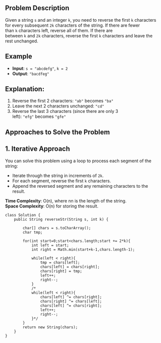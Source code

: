 ## Problem Description

Given a string `s` and an integer `k`, you need to reverse the first `k` characters for every subsequent `2k` characters of the string. If there are fewer than `k` characters left, reverse all of them. If there are between `k` and `2k` characters, reverse the first `k` characters and leave the rest unchanged.

## Example

- **Input**: `s = "abcdefg"`, `k = 2`
- **Output**: `"bacdfeg"`

## Explanation:

1. Reverse the first 2 characters: `"ab"` becomes `"ba"`
2. Leave the next 2 characters unchanged: `"cd"`
3. Reverse the last 3 characters (since there are only 3 left): `"efg"` becomes `"gfe"`

## Approaches to Solve the Problem

## 1. Iterative Approach

You can solve this problem using a loop to process each segment of the string:

- Iterate through the string in increments of `2k`.
- For each segment, reverse the first `k` characters.
- Append the reversed segment and any remaining characters to the result.

**Time Complexity**: O(n), where nn is the length of the string.  
**Space Complexity**: O(n) for storing the result.

```
class Solution {
    public String reverseStr(String s, int k) {

        char[] chars = s.toCharArray();
        char tmp;

        for(int start=0;start<chars.length;start += 2*k){         
            int left = start;
            int right = Math.min(start+k-1,chars.length-1);
            
            while(left < right){
                tmp = chars[left];
                chars[left] = chars[right];
                chars[right] = tmp;
                left++;
                right--;
            }
            /*
            while(left < right){
                chars[left] ^= chars[right];
                chars[right] ^= chars[left];
                chars[left] ^= chars[right];
                left++;
                right--;
            }*/
        }
        return new String(chars);
    }
}
```
